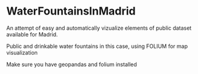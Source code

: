 # WaterFountainsInMadrid

An attempt of easy and automatically vizualize elements of public dataset available for Madrid. 

Public and drinkable water fountains in this case, using FOLIUM for map visualization


Make sure you have geopandas and folium installed
